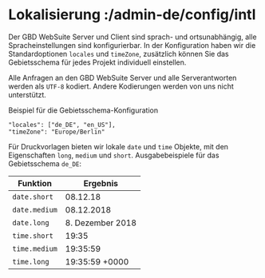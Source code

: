 # Lokalisierung :/admin-de/config/intl

Der GBD WebSuite Server und Client sind sprach- und ortsunabhängig, alle Spracheinstellungen sind konfigurierbar. In der Konfiguration haben wir die Standardoptionen `locales` und `timeZone`, zusätzlich können Sie das Gebietsschema für jedes Projekt individuell einstellen.

Alle Anfragen an den GBD WebSuite Server und alle Serverantworten werden als `UTF-8` kodiert. Andere Kodierungen werden von uns nicht unterstützt.

Beispiel für die Gebietsschema-Konfiguration

    "locales": ["de_DE", "en_US"],
    "timeZone": "Europe/Berlin"

Für Druckvorlagen bieten wir lokale `date` und `time` Objekte, mit den Eigenschaften `long`, `medium` und `short`. Ausgabebeispiele für das Gebietsschema `de_DE`:

| Funktion      | Ergebnis          |
|---------------|-------------------|
| `date.short`  | 08.12.18          |
| `date.medium` | 08.12.2018        |
| `date.long`   | 8\. Dezember 2018 |
| `time.short`  | 19:35             |
| `time.medium` | 19:35:59          |
| `time.long`   | 19:35:59 +0000    |
